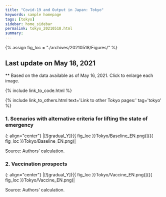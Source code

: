 ```yaml
---
title: "Covid-19 and Output in Japan: Tokyo"
keywords: sample homepage
tags: [tokyo]
sidebar: home_sidebar
permalink: tokyo_20210518.html
summary:
---
```


{% assign fig_loc = "./archives/20210518/Figures/" %}

## Last update on May 18, 2021
** Based on the data available as of May 16, 2021. Click to enlarge each image.

{% include link_to_code.html %}

{% include link_to_others.html text='Link to other Tokyo pages:' tag='tokyo' %}



<!-- #### (i) Baseline scenario

{: align="center"}
|[![Tokyo_gradual_Y]({{ fig_loc }}Tokyo/GradualRecovery1.png)]({{ fig_loc }}Tokyo/GradualRecovery1.png)|

Source: Authors’ calculation.

#### (ii) Alternative scenario

{: align="center"}
|[![Tokyo_gradual_Y]({{ fig_loc }}Tokyo/GradualRecovery3.png)]({{ fig_loc }}Tokyo/GradualRecovery3.png)|

Source: Authors’ calculation. -->

<!-- #### (iii) Variant scenario (A)

{: align="center"}
|[![Tokyo_gradual_Y]({{ fig_loc }}Tokyo/GradualRecovery41.png)]({{ fig_loc }}Tokyo/GradualRecovery41.png)|

Source: Authors’ calculation. -->
<!--
#### (i) Variant scenario -->
### 1. Scenarios with alternative criteria for lifting the state of emergency


{: align="center"}
|[![gradual_Y]({{ fig_loc }}Tokyo/Baseline_EN.png)]({{ fig_loc }}Tokyo/Baseline_EN.png)|

Source: Authors’ calculation.


### 2. Vaccination prospects

{: align="center"}
|[![gradual_Y]({{ fig_loc }}Tokyo/Vaccine_EN.png)]({{ fig_loc }}Tokyo/Vaccine_EN.png)|

Source: Authors’ calculation.
